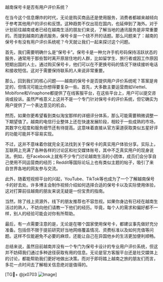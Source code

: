 越南保号卡是否有用户评价系统？

在当今这个信息爆炸的时代，无论是购买商品还是使用服务，消费者都越来越倾向于参考其他用户的评价和反馈。这种趋势不仅出现在国内，也延伸到了海外。对于计划前往越南或者已经在越南生活的朋友们来说，了解当地的通讯服务是非常重要的。而提到越南的通讯服务，保号卡是一个绕不开的话题。那么问题来了：越南的保号卡有没有用户评价系统呢？今天就让我们一起来探讨这个问题。

首先，我们需要明确什么是“保号卡”。保号卡是一种允许手机号码保持活跃状态的服务，通常用于那些暂时离开原居住地的人群，比如留学生、旅行者或因工作原因短期出国的人士。通过购买保号卡，他们可以在不更换号码的情况下继续接听电话和接收短信。这对于需要保持联系的人来说非常重要。

那么，回到我们的核心问题——越南的保号卡是否提供用户评价系统呢？答案是肯定的，但情况可能比你想得要复杂一些。首先，大多数主要运营商如Viettel、Mobifone和Vinaphone都提供了在线客服平台，在这些平台上，用户可以提交咨询或投诉。虽然严格意义上这并不是一个专门针对保号卡的评价系统，但它确实为用户提供了一个表达意见的机会。

然而，如果你更希望看到类似淘宝那样的详细评分体系，那么可能需要稍微调整一下期望值了。越南的电信行业整体上还在快速发展阶段，相较于一些成熟的市场，其数字化程度和服务细节还有待提高。这意味着直接从官方渠道获取类似五星好评的功能可能并不容易实现。

不过，这并不意味着你就完全无法找到关于保号卡的真实用户体验分享。实际上，互联网上充满了各种各样的讨论区和社交媒体账号，其中不乏真实用户的现身说法。例如，在Facebook上就有不少专门讨论越南生活的小团体，成员们会分享自己使用不同运营商的经历；Reddit等国际论坛上也有类似主题的帖子，吸引了来自世界各地的网友参与交流。

此外，随着短视频平台的兴起，YouTube、TikTok等也成为了一个了解越南保号卡的好去处。许多博主会制作视频介绍如何选择合适的保号卡以及实际使用体验，这对打算前往越南的朋友来说无疑是一份宝贵的指南。

当然，除了线上资源外，线下的朋友推荐也不容忽视。如果你身边有已经在越南生活过的熟人，不妨向他们请教一下他们的经历。毕竟，每个人的需求和偏好都不一样，别人的经验可能会对你有所帮助。

最后，有一点需要注意的是，无论是在哪个国家使用保号卡，都建议事先做好充分准备。包括但不限于提前研究好当地网络覆盖情况、资费标准以及如何充值等问题。这样不仅能避免不必要的麻烦，还能让自己在异国他乡的生活更加便利顺畅。

总结来说，虽然目前越南并没有一个专门为保号卡设计的专业用户评价系统，但这并不妨碍我们通过多种途径获取有用的信息。无论是官方客服平台还是社交媒体上的讨论，都能帮助我们更好地做出决策。而对于即将踏上越南之旅的朋友们而言，多花一点时间去了解相关信息绝对是值得的。

[TG💪+ @jx0703 ![Image](https://github.com/user-attachments/assets/dbca1d08-cadb-493c-b0ec-ad6f7a83f270)]